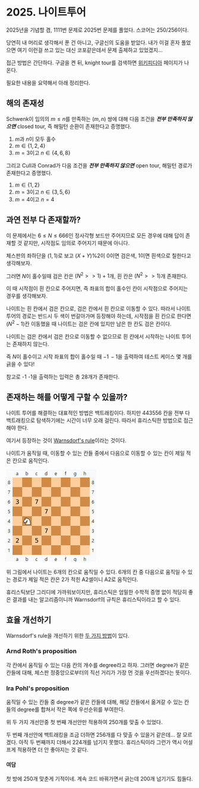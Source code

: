 # 2025. 나이트투어

2025년을 기념할 겸, 1111번 문제로 2025번 문제를 풀었다. 스코어는 250/256이다.

당연히 내 머리로 생각해서 푼 건 아니고, 구글신의 도움을 받았다. 내가 이걸 혼자 풀었으면 여기 이런걸 쓰고 있는 대신 코포같은데서 문제 출제하고 있었겠지...

접근 방법은 간단하다. 구글을 켠 뒤, knight tour를 검색하면 [위키피디아](https://en.wikipedia.org/wiki/Knight%27s_tour) 페이지가 나온다.

필요한 내용을 요약해서 아래 정리한다.

## 해의 존재성

Schwenk이 임의의 $m \leq n$를 만족하는 $(m, n)$ 쌍에 대해 다음 조건을 ***전부 만족하지 않으면*** closed tour, 즉 해밀턴 순환이 존재한다고 증명했다.

1. $m$과 $n$이 모두 홀수
2. $m \in \{1, 2, 4\}$
3. $m = 3$이고 $n \in \{4, 6, 8\}$

그리고 Cull과 Conrad가 다음 조건을 ***전부 만족하지 않으면*** open tour, 해밀턴 경로가 존재한다고 증명했다.

1. $m \in \{1, 2\}$
2. $m = 3$이고 $n \in \{3, 5, 6\}$
3. $m = 4$이고 $n = 4$

## 과연 전부 다 존재할까?

이 문제에서는 $6 \leq N \leq 666$인 정사각형 보드만 주어지므로 모든 경우에 대해 답이 존재할 것 같지만, 시작점도 임의로 주어지기 때문에 아니다.

체스판의 좌하단을 $(1, 1)$로 보고 $(X + Y)\%2$이 0이면 검은색, 1이면 흰색으로 칠한다고 생각해보자.

그러면 $N$이 홀수일때 검은 칸은 $(N^2 >> 1) + 1$개, 흰 칸은 $(N^2 >> 1)$개 존재한다.

이 때 시작점이 흰 칸으로 주어지면, 즉 좌표의 합이 홀수인 칸이 시작점으로 주어지는 경우를 생각해보자.

나이트는 흰 칸에서 검은 칸으로, 검은 칸에서 흰 칸으로 이동할 수 있다. 따라서 나이트 투어의 경로는 반드시 두 색이 번갈아가며 등장해야 하는데, 시작점을 흰 칸으로 한다면 $(N^2 - 1)$칸 이동했을 때 나이트는 검은 칸에 있지만 남은 한 칸도 검은 칸이다.

나이트는 검은 칸에서 검은 칸으로 이동할 수 없으므로 흰 칸에서 시작하는 나이트 투어는 존재하지 않는다.

즉 $N$이 홀수이고 시작 좌표의 합이 홀수일 때 $-1\,-1$을 출력하여 테스트 케이스 몇 개를 긁을 수 있다!

참고로 -1 -1을 출력하는 입력은 총 28개가 존재한다.

## 존재하는 해를 어떻게 구할 수 있을까?

나이트 투어를 해결하는 대표적인 방법은 백트래킹이다. 하지만 443556 칸을 전부 다 백트래킹으로 탐색하기에는 시간이 너무 오래 걸린다. 따라서 휴리스틱한 방법으로 접근해야 한다.

여기서 등장하는 것이 [Warnsdorf's rule](https://en.wikipedia.org/wiki/Knight%27s_tour#Warnsdorf's_rule)이라는 것이다.

나이트가 움직일 때, 이동할 수 있는 칸들 중에서 다음으로 이동할 수 있는 칸이 제일 적은 칸으로 움직인다.

![나이트 이미지](../../../image/02025/knight_warnsdorf.png)

위 그림에서 나이트는 6개의 칸으로 움직일 수 있다. 6개의 칸 중 다음으로 움직일 수 있는 경로가 제일 적은 칸은 2가 적힌 A2셀이니 A2로 움직인다.

휴리스틱보단 그리디에 가까워보이지만, 휴리스틱은 엄밀한 수학적 증명 없이 적당히 좋은 결과를 내는 알고리즘이니까 Warnsdorf의 규칙은 휴리스틱이라고 할 수 있다.

## 효율 개선하기

Warnsdorf's rule을 개선하기 위한 [두 가지 방법](https://stackoverflow.com/questions/8402648/how-to-improve-knights-tour-with-warnsdorffs-rule)이 있다.

### Arnd Roth's proposition

각 칸에서 움직일 수 있는 다음 칸의 개수를 degree라고 하자. 그러면 degree가 같은 칸들에 대해, 체스판 정중앙으로부터의 직선 거리가 가장 먼 것을 우선하겠다는 뜻이다.

### Ira Pohl's proposition

움직일 수 있는 칸들 중 degree가 같은 칸들에 대해, 해당 칸들에서 옮겨갈 수 있는 칸들의 degree를 합쳐서 작은 쪽에 우선순위를 부여한다.

위 두 가지 개선안중 첫 번째 개선안만 적용하여 250개를 맞출 수 있었다.

두 번째 개선안에 백트래킹을 조금 더하면 256개를 다 맞출 수 있을거 같은데... 잘 모르겠다. 아직 두 번째까지 더해서 224개를 넘기지 못했다. 휴리스틱이라 그런가 역시 어설프게 적용하면 더 안 좋아지는 것 같다.

#### 여담

첫 방에 250개 맞춘게 기적이네. 계속 코드 바꿔가면서 긁는데 200개 넘기기도 힘들다.
